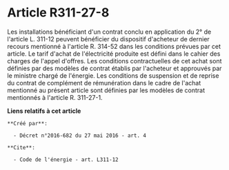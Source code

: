 # Article R311-27-8

Les installations bénéficiant d'un contrat conclu en application du 2° de l'article L. 311-12 peuvent bénéficier du
dispositif d'acheteur de dernier recours mentionné à l'article R. 314-52 dans les conditions prévues par cet article. Le
tarif d'achat de l'électricité produite est défini dans le cahier des charges de l'appel d'offres. Les conditions
contractuelles de cet achat sont définies par des modèles de contrat établis par l'acheteur et approuvés par le ministre
chargé de l'énergie. Les conditions de suspension et de reprise du contrat de complément de rémunération dans le cadre de
l'achat mentionné au présent article sont définies par les modèles de contrat mentionnés à l'article R. 311-27-1.

**Liens relatifs à cet article**

	**Créé par**:

	  - Décret n°2016-682 du 27 mai 2016 - art. 4

	**Cite**:

	  - Code de l'énergie - art. L311-12
